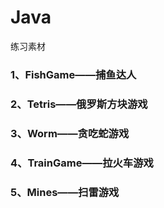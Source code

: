 Java
====

练习素材
### 1、FishGame——捕鱼达人

### 2、Tetris——俄罗斯方块游戏

### 3、Worm——贪吃蛇游戏

### 4、TrainGame——拉火车游戏

### 5、Mines——扫雷游戏
